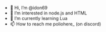 - 👋 Hi, I’m @idon69
- 👀 I’m interested in node.js and HTML
- 🌱 I’m currently learning Lua
- 📫 How to reach me poliohere_ (on discord)

<!---
idon69/idon69 is a ✨ special ✨ repository because its `README.md` (this file) appears on your GitHub profile.
You can click the Preview link to take a look at your changes.
--->
